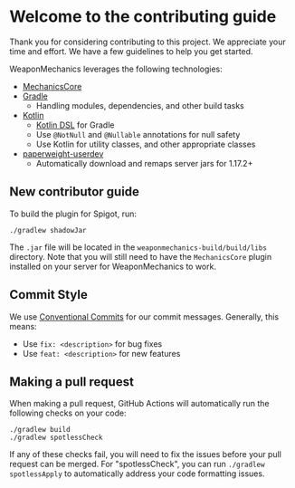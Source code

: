 # Welcome to the contributing guide
Thank you for considering contributing to this project. We appreciate your time and effort. 
We have a few guidelines to help you get started.

WeaponMechanics leverages the following technologies:
  - [MechanicsCore](https://github.com/WeaponMechanics/MechanicsCore)
  - [Gradle](https://gradle.org/)
    - Handling modules, dependencies, and other build tasks 
  - [Kotlin](https://kotlinlang.org/) 
    - [Kotlin DSL](https://docs.gradle.org/current/userguide/kotlin_dsl.html) for Gradle
    - Use `@NotNull` and `@Nullable` annotations for null safety
    - Use Kotlin for utility classes, and other appropriate classes
  - [paperweight-userdev](https://github.com/PaperMC/paperweight-test-plugin)
    - Automatically download and remaps server jars for 1.17.2+

## New contributor guide

To build the plugin for Spigot, run:
```shell
./gradlew shadowJar
```

The `.jar` file will be located in the `weaponmechanics-build/build/libs` directory. Note that
you will still need to have the `MechanicsCore` plugin installed on your server for WeaponMechanics to work.

## Commit Style
We use [Conventional Commits](https://www.conventionalcommits.org/en/v1.0.0/) for our commit messages. Generally, this means:
- Use `fix: <description>` for bug fixes
- Use `feat: <description>` for new features

## Making a pull request

When making a pull request, GitHub Actions will automatically run the following
checks on your code:
```shell
./gradlew build
./gradlew spotlessCheck
```

If any of these checks fail, you will need to fix the issues before your pull
request can be merged. For "spotlessCheck", you can run `./gradlew spotlessApply`
to automatically address your code formatting issues.
